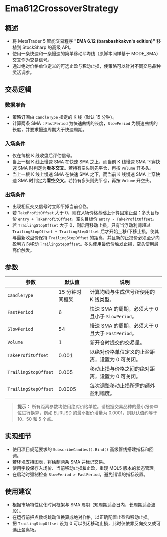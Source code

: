 # Ema612CrossoverStrategy

## 概述
- 将 MetaTrader 5 智能交易程序 **"EMA 6.12 (barabashkakvn's edition)"** 移植到 StockSharp 的高级 API。
- 使用一条快速和一条慢速的简单移动平均线（原脚本同样基于 MODE_SMA）交叉作为交易信号。
- 通过绝对价格单位定义的可选止盈与移动止损，使策略可以针对不同交易品种灵活调参。

## 交易逻辑
### 数据准备
- 策略订阅由 `CandleType` 指定的 K 线（默认 15 分钟）。
- 计算两条 SMA：`FastPeriod` 为快速曲线的长度，`SlowPeriod` 为慢速曲线的长度，并要求慢速周期大于快速周期。

### 入场条件
- 仅在每根 K 线收盘后评估信号。
- 当上一根 K 线上慢速 SMA 在快速 SMA 之上，而当前 K 线慢速 SMA 下穿快速 SMA 时判定为**看多交叉**。若持有空头则先平仓，再按 `Volume` 开多头。
- 当上一根 K 线上慢速 SMA 在快速 SMA 之下，而当前 K 线慢速 SMA 上穿快速 SMA 时判定为**看空交叉**。若持有多头则先平仓，再按 `Volume` 开空头。

### 出场条件
- 出现相反交叉信号时立即平掉当前仓位。
- 若 `TakeProfitOffset` 大于 0，则在入场价格基础上计算固定止盈：多头目标价 `entry + TakeProfitOffset`，空头目标价 `entry - TakeProfitOffset`。
- 若 `TrailingStopOffset` 大于 0，则启用移动止损。只有当浮动利润超过 `TrailingStopOffset + TrailingStepOffset` 后才开始上移/下移止损，使其与最新收盘价保持 `TrailingStopOffset` 的距离，并且新的止损价必须至少向盈利方向移动 `TrailingStepOffset`。多头使用最低价触发止损，空头使用最高价触发。

## 参数
| 参数 | 默认值 | 说明 |
|------|--------|------|
| `CandleType` | 15 分钟时间框架 | 计算均线与生成信号所使用的 K 线类型。 |
| `FastPeriod` | 6 | 快速 SMA 的周期，必须大于 0 且小于 `SlowPeriod`。 |
| `SlowPeriod` | 54 | 慢速 SMA 的周期，必须大于 0 且大于 `FastPeriod`。 |
| `Volume` | 1 | 新开仓时提交的交易量。 |
| `TakeProfitOffset` | 0.001 | 以绝对价格单位定义的止盈距离，设置为 0 可关闭。 |
| `TrailingStopOffset` | 0.005 | 移动止损与价格之间的绝对距离，设置为 0 可关闭。 |
| `TrailingStepOffset` | 0.0005 | 每次调整移动止损所需的额外盈利幅度。 |

> **提示：** 所有距离参数均使用绝对价格单位。请根据交易品种的最小报价单位进行换算，例如 EURUSD 的最小报价增量为 0.0001，则默认值约等于 10、50 和 5 个点。

## 实现细节
- 使用项目规范要求的 `SubscribeCandles().Bind()` 高级管线搭建指标和回调。
- 若环境支持图表，将绘制两条 SMA 并标记交易。
- 使用字段保存入场价、当前移动止损和止盈，重现 MQL5 版本的状态管理。
- 在启动时强制检查 `SlowPeriod > FastPeriod`，避免错误的指标设置。

## 使用建议
- 根据市场特性优化时间框架与 SMA 周期（短周期适合日内，长周期适合波段）。
- 在运行前把点数或跳动值换算成绝对价格，以正确配置止盈和移动止损。
- 把 `TrailingStopOffset` 设为 0 可以关闭移动止损，此时仅依靠反向交叉或可选止盈离场。
